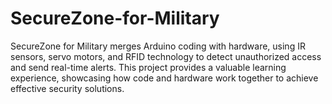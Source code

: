 # SecureZone-for-Military
SecureZone for Military merges Arduino coding with hardware, using IR sensors, servo motors, and RFID technology to detect unauthorized access and send real-time alerts. This project provides a valuable learning experience, showcasing how code and hardware work together to achieve effective security solutions.
